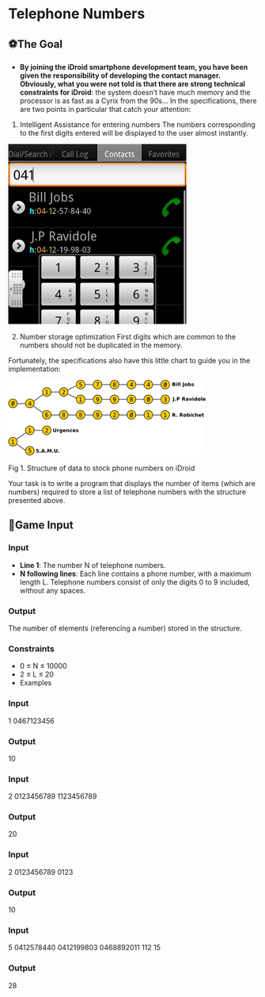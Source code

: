 # Telephone Numbers

## ⚽The Goal
* **By joining the iDroid smartphone development team, you have been given the responsibility of developing the contact manager. Obviously, what you were not told is that there are strong technical constraints for iDroid**: the system doesn’t have much memory and the processor is as fast as a Cyrix from the 90s...
In the specifications, there are two points in particular that catch your attention:

1. Intelligent Assistance for entering numbers
The numbers corresponding to the first digits entered will be displayed to the user almost instantly.
 
[![telephone-numbers1](./telephone-numbers1.jpg)](telephone-numbers1.jpg)


2. Number storage optimization
First digits which are common to the numbers should not be duplicated in the memory.

Fortunately, the specifications also have this little chart to guide you in the implementation:
 
[![telephone-numbers2](./telephone-numbers2.png)](telephone-numbers2.png)

Fig 1. Structure of data to stock phone numbers on iDroid

Your task is to write a program that displays the number of items (which are numbers) required to store a list of telephone numbers with the structure presented above.

## 📑Game Input

### Input
* **Line 1**: The number N of telephone numbers.
* **N following lines**: Each line contains a phone number, with a maximum length L. Telephone numbers consist of only the digits 0 to 9 included, without any spaces.

### Output
The number of elements (referencing a number) stored in the structure.

### Constraints
* 0 ≤ N ≤ 10000
* 2 ≤ L ≤ 20
* Examples

### Input
1
0467123456

### Output
10

### Input
2
0123456789
1123456789

### Output
20

### Input
2
0123456789
0123

### Output
10

### Input
5
0412578440
0412199803
0468892011
112
15

### Output
28